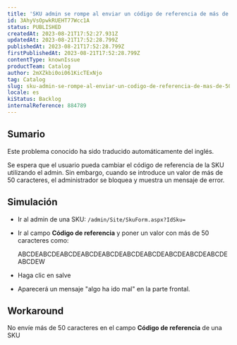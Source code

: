 ```yaml
---
title: 'SKU admin se rompe al enviar un código de referencia de más de 50 caracteres'
id: 3AhyVsOpwkRUEHT77Wcc1A
status: PUBLISHED
createdAt: 2023-08-21T17:52:27.931Z
updatedAt: 2023-08-21T17:52:28.799Z
publishedAt: 2023-08-21T17:52:28.799Z
firstPublishedAt: 2023-08-21T17:52:28.799Z
contentType: knownIssue
productTeam: Catalog
author: 2mXZkbi0oi061KicTExNjo
tag: Catalog
slug: sku-admin-se-rompe-al-enviar-un-codigo-de-referencia-de-mas-de-50-caracteres
locale: es
kiStatus: Backlog
internalReference: 884789
---
```


## Sumario

<div class="alert alert-info">
  <p>Este problema conocido ha sido traducido automáticamente del inglés.</p>
</div>


Se espera que el usuario pueda cambiar el código de referencia de la SKU utilizando el admin. Sin embargo, cuando se introduce un valor de más de 50 caracteres, el administrador se bloquea y muestra un mensaje de error.


##

## Simulación



- Ir al admin de una SKU: `/admin/Site/SkuForm.aspx?IdSku=`
- Ir al campo **Código de referencia** y poner un valor con más de 50 caracteres como:

    ABCDEABCDEABCDEABCDEABCDEABCDEABCDEABCDEABCDEABCDEABCDEW

- Haga clic en salve
- Aparecerá un mensaje "algo ha ido mal" en la parte frontal.



## Workaround


No envíe más de 50 caracteres en el campo **Código de referencia** de una SKU




